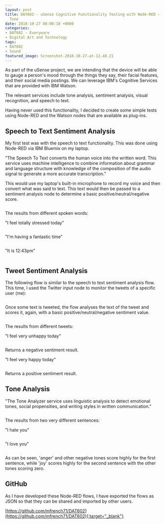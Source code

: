```yaml
---
layout: post
title: DAT602 - uSense Cognitive Functionality Testing with Node-RED - Sentiment and
  Tone
date: 2018-10-27 08:08:18 +0000
categories:
- DAT602 - Everyware
- Digital Art and Technology
tags:
- DAT602
- Sound
featured_image: Screenshot-2018-10-27-at-12.48.21
---
```

As part of the uSense project, we are intending that the device will be able to gauge a person's mood through the things they say, their facial features, and their social media postings. We can leverage IBM's Cognitive Services that are provided with IBM Watson.

The relevant services include tone analysis, sentiment analysis, visual recognition, and speech to text.

Having never used this functionality, I decided to create some simple tests using Node-RED and the Watson nodes that are available as plug-ins.

## Speech to Text Sentiment Analysis

My first test was with the speech to text functionality. This was done using Node-RED via IBM Bluemix on my laptop.

"The Speech To Text converts the human voice into the written word. This service uses machine intelligence to combine information about grammar and language structure with knowledge of the composition of the audio signal to generate a more accurate transcription."

This would use my laptop's built-in microphone to record my voice and then convert what was said to text. This text would then be passed to a sentiment analysis node to determine a basic positive/neutral/negative score.

<figure><a href="https://res.cloudinary.com/circleseven/image/upload/q_auto,f_auto/speech_to_text_node"><img src="https://res.cloudinary.com/circleseven/image/upload/c_limit,w_800,h_800,q_auto,f_auto/speech_to_text_node" srcset="https://res.cloudinary.com/circleseven/image/upload/c_limit,w_400,q_auto,f_auto/speech_to_text_node 400w, https://res.cloudinary.com/circleseven/image/upload/c_limit,w_800,q_auto,f_auto/speech_to_text_node 800w, https://res.cloudinary.com/circleseven/image/upload/c_limit,w_1200,q_auto,f_auto/speech_to_text_node 1200w" sizes="(max-width: 768px) 100vw, 800px" alt="" loading="lazy"></a></figure>

The results from different spoken words:

"I feel totally stressed today"

<figure><a href="https://res.cloudinary.com/circleseven/image/upload/q_auto,f_auto/Screenshot-2018-10-27-at-12.42.45"><img src="https://res.cloudinary.com/circleseven/image/upload/c_limit,w_800,h_800,q_auto,f_auto/Screenshot-2018-10-27-at-12.42.45" srcset="https://res.cloudinary.com/circleseven/image/upload/c_limit,w_400,q_auto,f_auto/Screenshot-2018-10-27-at-12.42.45 400w, https://res.cloudinary.com/circleseven/image/upload/c_limit,w_800,q_auto,f_auto/Screenshot-2018-10-27-at-12.42.45 800w, https://res.cloudinary.com/circleseven/image/upload/c_limit,w_1200,q_auto,f_auto/Screenshot-2018-10-27-at-12.42.45 1200w" sizes="(max-width: 768px) 100vw, 800px" alt="" loading="lazy"></a></figure>

"I'm having a fantastic time"

<figure><a href="https://res.cloudinary.com/circleseven/image/upload/q_auto,f_auto/Screenshot-2018-10-27-at-12.43.14"><img src="https://res.cloudinary.com/circleseven/image/upload/c_limit,w_800,h_800,q_auto,f_auto/Screenshot-2018-10-27-at-12.43.14" srcset="https://res.cloudinary.com/circleseven/image/upload/c_limit,w_400,q_auto,f_auto/Screenshot-2018-10-27-at-12.43.14 400w, https://res.cloudinary.com/circleseven/image/upload/c_limit,w_800,q_auto,f_auto/Screenshot-2018-10-27-at-12.43.14 800w, https://res.cloudinary.com/circleseven/image/upload/c_limit,w_1200,q_auto,f_auto/Screenshot-2018-10-27-at-12.43.14 1200w" sizes="(max-width: 768px) 100vw, 800px" alt="" loading="lazy"></a></figure>

"It is 12:43pm"

<figure><a href="https://res.cloudinary.com/circleseven/image/upload/q_auto,f_auto/Screenshot-2018-10-27-at-12.44.13"><img src="https://res.cloudinary.com/circleseven/image/upload/c_limit,w_800,h_800,q_auto,f_auto/Screenshot-2018-10-27-at-12.44.13" srcset="https://res.cloudinary.com/circleseven/image/upload/c_limit,w_400,q_auto,f_auto/Screenshot-2018-10-27-at-12.44.13 400w, https://res.cloudinary.com/circleseven/image/upload/c_limit,w_800,q_auto,f_auto/Screenshot-2018-10-27-at-12.44.13 800w, https://res.cloudinary.com/circleseven/image/upload/c_limit,w_1200,q_auto,f_auto/Screenshot-2018-10-27-at-12.44.13 1200w" sizes="(max-width: 768px) 100vw, 800px" alt="" loading="lazy"></a></figure>

## Tweet Sentiment Analysis

The following flow is similar to the speech to text sentiment analysis flow. This time, I used the Twitter input node to monitor the tweets of a specific user (me):

<figure><a href="https://res.cloudinary.com/circleseven/image/upload/q_auto,f_auto/edit_twitter_input_node"><img src="https://res.cloudinary.com/circleseven/image/upload/c_limit,w_800,h_800,q_auto,f_auto/edit_twitter_input_node" srcset="https://res.cloudinary.com/circleseven/image/upload/c_limit,w_400,q_auto,f_auto/edit_twitter_input_node 400w, https://res.cloudinary.com/circleseven/image/upload/c_limit,w_800,q_auto,f_auto/edit_twitter_input_node 800w, https://res.cloudinary.com/circleseven/image/upload/c_limit,w_1200,q_auto,f_auto/edit_twitter_input_node 1200w" sizes="(max-width: 768px) 100vw, 800px" alt="" loading="lazy"></a></figure>

Once some text is tweeted, the flow analyses the text of the tweet and scores it, again, with a basic positive/neutral/negative sentiment value.

<figure><a href="https://res.cloudinary.com/circleseven/image/upload/q_auto,f_auto/Screenshot-2018-10-26-at-13.19.54"><img src="https://res.cloudinary.com/circleseven/image/upload/c_limit,w_800,h_800,q_auto,f_auto/Screenshot-2018-10-26-at-13.19.54" srcset="https://res.cloudinary.com/circleseven/image/upload/c_limit,w_400,q_auto,f_auto/Screenshot-2018-10-26-at-13.19.54 400w, https://res.cloudinary.com/circleseven/image/upload/c_limit,w_800,q_auto,f_auto/Screenshot-2018-10-26-at-13.19.54 800w, https://res.cloudinary.com/circleseven/image/upload/c_limit,w_1200,q_auto,f_auto/Screenshot-2018-10-26-at-13.19.54 1200w" sizes="(max-width: 768px) 100vw, 800px" alt="" loading="lazy"></a></figure>

The results from different tweets:

"I feel very unhappy today"

<figure><a href="https://res.cloudinary.com/circleseven/image/upload/q_auto,f_auto/Screenshot-2018-10-26-at-15.44.41"><img src="https://res.cloudinary.com/circleseven/image/upload/c_limit,w_800,h_800,q_auto,f_auto/Screenshot-2018-10-26-at-15.44.41" srcset="https://res.cloudinary.com/circleseven/image/upload/c_limit,w_400,q_auto,f_auto/Screenshot-2018-10-26-at-15.44.41 400w, https://res.cloudinary.com/circleseven/image/upload/c_limit,w_800,q_auto,f_auto/Screenshot-2018-10-26-at-15.44.41 800w, https://res.cloudinary.com/circleseven/image/upload/c_limit,w_1200,q_auto,f_auto/Screenshot-2018-10-26-at-15.44.41 1200w" sizes="(max-width: 768px) 100vw, 800px" alt="" loading="lazy"></a></figure>

Returns a negative sentiment result.

"I feel very happy today"

<figure><a href="https://res.cloudinary.com/circleseven/image/upload/q_auto,f_auto/Screenshot-2018-10-26-at-15.46.14"><img src="https://res.cloudinary.com/circleseven/image/upload/c_limit,w_800,h_800,q_auto,f_auto/Screenshot-2018-10-26-at-15.46.14" srcset="https://res.cloudinary.com/circleseven/image/upload/c_limit,w_400,q_auto,f_auto/Screenshot-2018-10-26-at-15.46.14 400w, https://res.cloudinary.com/circleseven/image/upload/c_limit,w_800,q_auto,f_auto/Screenshot-2018-10-26-at-15.46.14 800w, https://res.cloudinary.com/circleseven/image/upload/c_limit,w_1200,q_auto,f_auto/Screenshot-2018-10-26-at-15.46.14 1200w" sizes="(max-width: 768px) 100vw, 800px" alt="" loading="lazy"></a></figure>

Returns a positive sentiment result.

## Tone Analysis

"The Tone Analyzer service uses linguistic analysis to detect emotional tones, social propensities, and writing styles in written communication."

<figure><a href="https://res.cloudinary.com/circleseven/image/upload/q_auto,f_auto/Screenshot-2018-10-26-at-13.20.15"><img src="https://res.cloudinary.com/circleseven/image/upload/c_limit,w_800,h_800,q_auto,f_auto/Screenshot-2018-10-26-at-13.20.15" srcset="https://res.cloudinary.com/circleseven/image/upload/c_limit,w_400,q_auto,f_auto/Screenshot-2018-10-26-at-13.20.15 400w, https://res.cloudinary.com/circleseven/image/upload/c_limit,w_800,q_auto,f_auto/Screenshot-2018-10-26-at-13.20.15 800w, https://res.cloudinary.com/circleseven/image/upload/c_limit,w_1200,q_auto,f_auto/Screenshot-2018-10-26-at-13.20.15 1200w" sizes="(max-width: 768px) 100vw, 800px" alt="" loading="lazy"></a></figure>

The results from two very different sentences:

"I hate you"

<figure><a href="https://res.cloudinary.com/circleseven/image/upload/q_auto,f_auto/Screenshot-2018-10-26-at-15.09.36"><img src="https://res.cloudinary.com/circleseven/image/upload/c_limit,w_800,h_800,q_auto,f_auto/Screenshot-2018-10-26-at-15.09.36" srcset="https://res.cloudinary.com/circleseven/image/upload/c_limit,w_400,q_auto,f_auto/Screenshot-2018-10-26-at-15.09.36 400w, https://res.cloudinary.com/circleseven/image/upload/c_limit,w_800,q_auto,f_auto/Screenshot-2018-10-26-at-15.09.36 800w, https://res.cloudinary.com/circleseven/image/upload/c_limit,w_1200,q_auto,f_auto/Screenshot-2018-10-26-at-15.09.36 1200w" sizes="(max-width: 768px) 100vw, 800px" alt="" loading="lazy"></a></figure>

"I love you"

<figure><a href="https://res.cloudinary.com/circleseven/image/upload/q_auto,f_auto/Screenshot-2018-10-26-at-15.10.02"><img src="https://res.cloudinary.com/circleseven/image/upload/c_limit,w_800,h_800,q_auto,f_auto/Screenshot-2018-10-26-at-15.10.02" srcset="https://res.cloudinary.com/circleseven/image/upload/c_limit,w_400,q_auto,f_auto/Screenshot-2018-10-26-at-15.10.02 400w, https://res.cloudinary.com/circleseven/image/upload/c_limit,w_800,q_auto,f_auto/Screenshot-2018-10-26-at-15.10.02 800w, https://res.cloudinary.com/circleseven/image/upload/c_limit,w_1200,q_auto,f_auto/Screenshot-2018-10-26-at-15.10.02 1200w" sizes="(max-width: 768px) 100vw, 800px" alt="" loading="lazy"></a></figure>

As can be seen, 'anger' and other negative tones score highly for the first sentence, while 'joy' scores highly for the second sentence with the other tones scoring zero.

## GitHub

As I have developed these Node-RED flows, I have exported the flows as JSON so that they can be shared and imported by other users.

[https://github.com/mfrench71/DAT602](https://github.com/mfrench71/DAT602){:target="_blank"}
